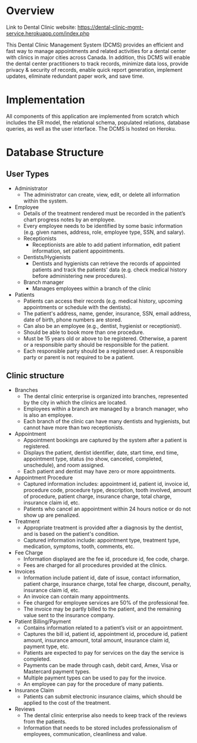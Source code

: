 # Overview

Link to Dental Clinic website: https://dental-clinic-mgmt-service.herokuapp.com/index.php

This Dental Clinic Management System (DCMS) provides an efficient and fast way to manage appointments and related activities for a dental center with clinics in major cities across Canada. In addition, this DCMS will enable the dental center practitioners to track records, minimize data loss, provide privacy & security of records, enable quick report generation, implement updates, eliminate redundant paper work, and save time.

# Implementation

All components of this application are implemented from scratch which includes the ER model, the relational schema, populated relations, database queries, as well as the user interface. The DCMS is hosted on Heroku.



# Database Structure

## User Types
- Administrator
  - The administrator can create, view, edit, or delete all information within the system.
- Employee
  - Details of the treatment rendered must be recorded in the patient’s chart progress notes by an employee.
  - Every employee needs to be identified by some basic information (e.g. given names, address, role, employee type, SSN, and salary).
  - Receptionists
    - Receptionists are able to add patient information, edit patient information, set patient appointments.
  - Dentists/Hygienists
    - Dentists and hygienists can retrieve the records of appointed patients and track the patients' data (e.g. check medical history before administering new procedures).
  - Branch manager
    - Manages employees within a branch of the clinic
- Patients
  - Patients can access their records (e.g. medical history, upcoming appointments or schedule with the dentists).
  - The patient's address, name, gender, insurance, SSN, email address, date of birth, phone numbers are stored.
  - Can also be an employee (e.g., dentist, hygienist or receptionist).
  - Should be able to book more than one procedure. 
  - Must be 15 years old or above to be registered. Otherwise, a parent or a responsible party should be responsible for the patient. 
  - Each responsible party should be a registered user. A responsible party or parent is not required to be a patient.

## Clinic structure
- Branches
  - The dental clinic enterprise is organized into branches, represented by the city in which the clinics are located.
  - Employees within a branch are managed by a branch manager, who is also an employee.
  - Each branch of the clinic can have many dentists and hygienists, but cannot have more than two receptionists.
- Appointment
  - Appointment bookings are captured by the system after a patient is registered.
  - Displays the patient, dentist identifier, date, start time, end time, appointment type, status (no show, canceled, completed, unschedule), and room assigned.
  - Each patient and dentist may have zero or more appointments.
- Appointment Procedure
  - Captured information includes: appointment id, patient id, invoice id, procedure code, procedure type, description, tooth involved, amount of procedure, patient charge, insurance charge, total charge, insurance claim id, etc.
  - Patients who cancel an appointment within 24 hours notice or do not show up are penalized.
- Treatment
  - Appropriate treatment is provided after a diagnosis by the dentist, and is based on the patient's condition.
  - Captured information include: appointment type, treatment type, medication, symptoms, tooth, comments, etc.
- Fee Charge
  - Information displayed are the fee id, procedure id, fee code, charge.
  - Fees are charged for all procedures provided at the clinics.
- Invoices
  - Information include patient id, date of issue, contact information, patient charge, insurance charge, total fee charge, discount, penalty, insurance claim id, etc.
  - An invoice can contain many appointments.
  - Fee charged for employee services are 50% of the professional fee.
  - The invoice may be partly billed to the patient, and the remaining value sent to the insurance company.
- Patient Billing/Payment 
  - Contains information related to a patient’s visit or an appointment.
  - Captures the bill id, patient id, appointment id, procedure id, patient amount, insurance amount, total amount, insurance claim id, payment type, etc.
  - Patients are expected to pay for services on the day the service is completed.
  - Payments can be made through cash, debit card, Amex, Visa or Mastercard payment types.
  - Multiple payment types can be used to pay for the invoice.
  - An employee can pay for the procedure of many patients. 
- Insurance Claim
  - Patients can submit electronic insurance claims, which should be applied to the cost of the treatment.
- Reviews 
  - The dental clinic enterprise also needs to keep track of the reviews from the patients. 
  - Information that needs to be stored includes professionalism of employees, communication, cleanliness and value.


